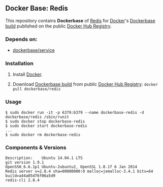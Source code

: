 ## Docker Base: Redis


This repository contains **Dockerbase** of [Redis](http://redis.io/) for [Docker](https://www.docker.com/)'s [Dockerbase build](https://registry.hub.docker.com/u/dockerbase/redis/) published on the public [Docker Hub Registry](https://registry.hub.docker.com/).


### Depends on:

* [dockerbase/service](https://registry.hub.docker.com/u/library/service/)


### Installation

1. Install [Docker](https://docs.docker.com/installation/).

2. Download [Dockerbase build](https://registry.hub.docker.com/u/dockerbase/redis/) from public [Docker Hub Registry](https://registry.hub.docker.com/): `docker pull dockerbase/redis`


### Usage

    $ sudo docker run -it -p 6379:6379 --name dockerbase-redis -d dockerbase/redis /sbin/runit
    $ sudo docker stop dockerbase-redis
    $ sudo docker start dockerbase-redis
    ...
    $ sudo docker rm dockerbase-redis

### Components & Versions

    Description:	Ubuntu 14.04.1 LTS
    git version 1.9.1
    OpenSSH_6.6.1p1 Ubuntu-2ubuntu2, OpenSSL 1.0.1f 6 Jan 2014
    Redis server v=2.8.4 sha=00000000:0 malloc=jemalloc-3.4.1 bits=64 build=a44a05d76f06a5d9
    redis-cli 2.8.4
